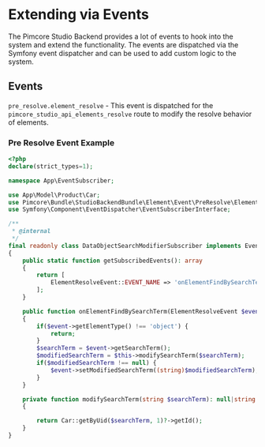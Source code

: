 # Extending via Events

The Pimcore Studio Backend provides a lot of events to hook into the system and extend the functionality. The events are dispatched via the Symfony event dispatcher and can be used to add custom logic to the system.

## Events
`pre_resolve.element_resolve` - This event is dispatched for the `pimcore_studio_api_elements_resolve` route to modify the resolve behavior of elements.

### Pre Resolve Event Example
```php
<?php
declare(strict_types=1);

namespace App\EventSubscriber;

use App\Model\Product\Car;
use Pimcore\Bundle\StudioBackendBundle\Element\Event\PreResolve\ElementResolveEvent;
use Symfony\Component\EventDispatcher\EventSubscriberInterface;

/**
 * @internal
 */
final readonly class DataObjectSearchModifierSubscriber implements EventSubscriberInterface
{
    public static function getSubscribedEvents(): array
    {
        return [
            ElementResolveEvent::EVENT_NAME => 'onElementFindBySearchTerm',
        ];
    }

    public function onElementFindBySearchTerm(ElementResolveEvent $event): void
    {
        if($event->getElementType() !== 'object') {
            return;
        }
        $searchTerm = $event->getSearchTerm();
        $modifiedSearchTerm = $this->modifySearchTerm($searchTerm);
        if($modifiedSearchTerm !== null) {
            $event->setModifiedSearchTerm((string)$modifiedSearchTerm);
        }
    }

    private function modifySearchTerm(string $searchTerm): null|string|int
    {

        return Car::getByUid($searchTerm, 1)?->getId();
    }
}
```